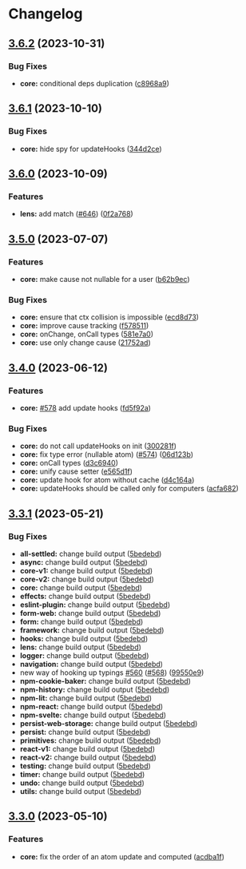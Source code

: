 # Changelog

## [3.6.2](https://github.com/artalar/reatom/compare/core-v3.6.1...core-v3.6.2) (2023-10-31)


### Bug Fixes

* **core:** conditional deps duplication ([c8968a9](https://github.com/artalar/reatom/commit/c8968a9a98f0554f1164b5857a78910cf61f1da4))

## [3.6.1](https://github.com/artalar/reatom/compare/core-v3.6.0...core-v3.6.1) (2023-10-10)


### Bug Fixes

* **core:** hide spy for updateHooks ([344d2ce](https://github.com/artalar/reatom/commit/344d2ce10676f49999c8c3fb973109e1ac42c57c))

## [3.6.0](https://github.com/artalar/reatom/compare/core-v3.5.0...core-v3.6.0) (2023-10-09)


### Features

* **lens:** add match ([#646](https://github.com/artalar/reatom/issues/646)) ([0f2a768](https://github.com/artalar/reatom/commit/0f2a7685dd797cac4c9fc882a8e24bc31f9503a6))

## [3.5.0](https://github.com/artalar/reatom/compare/core-v3.4.0...core-v3.5.0) (2023-07-07)


### Features

* **core:** make cause not nullable for a user ([b62b9ec](https://github.com/artalar/reatom/commit/b62b9ec968327e5364a16c415ae5822a175ed6b7))


### Bug Fixes

* **core:** ensure that ctx collision is impossible ([ecd8d73](https://github.com/artalar/reatom/commit/ecd8d7353cb0c229e80dba26224d0de268bde5ff))
* **core:** improve cause tracking ([f578511](https://github.com/artalar/reatom/commit/f578511f8b2a44bc91d3b9f82a791229c095193f))
* **core:** onChange, onCall types ([581e7a0](https://github.com/artalar/reatom/commit/581e7a01f1f7ba033744f0b508af718b287f5f7f))
* **core:** use only change cause ([21752ad](https://github.com/artalar/reatom/commit/21752ad6255f6c3ba0634c50da05fae3d401b7bd))

## [3.4.0](https://github.com/artalar/reatom/compare/core-v3.3.1...core-v3.4.0) (2023-06-12)


### Features

* **core:** [#578](https://github.com/artalar/reatom/issues/578) add update hooks ([fd5f92a](https://github.com/artalar/reatom/commit/fd5f92abe270f59531ad3af41e8073509eedec4a))


### Bug Fixes

* **core:** do not call updateHooks on init ([300281f](https://github.com/artalar/reatom/commit/300281f1f7610cbe37201be914292d5c811d6cdd))
* **core:** fix type error  (nullable atom) ([#574](https://github.com/artalar/reatom/issues/574)) ([06d123b](https://github.com/artalar/reatom/commit/06d123ba118ac98996d6653ab2377e56516ad84b))
* **core:** onCall types ([d3c6940](https://github.com/artalar/reatom/commit/d3c6940ca1f6001a4136e558cf00965de304a6ab))
* **core:** unify cause setter ([e565d1f](https://github.com/artalar/reatom/commit/e565d1fd647583bbb6098b3b41024c9b7d458439))
* **core:** update hook for atom without cache ([d4c164a](https://github.com/artalar/reatom/commit/d4c164ad9b17406adaae7baa7e3e337df0e43a3d))
* **core:** updateHooks should be called only for computers ([acfa682](https://github.com/artalar/reatom/commit/acfa68243e6d48323a90dceb81755e5826cd9215))

## [3.3.1](https://github.com/artalar/reatom/compare/core-v3.3.0...core-v3.3.1) (2023-05-21)


### Bug Fixes

* **all-settled:** change build output ([5bedebd](https://github.com/artalar/reatom/commit/5bedebda3a1ee92850d10f767686303b8ec2ba0e))
* **async:** change build output ([5bedebd](https://github.com/artalar/reatom/commit/5bedebda3a1ee92850d10f767686303b8ec2ba0e))
* **core-v1:** change build output ([5bedebd](https://github.com/artalar/reatom/commit/5bedebda3a1ee92850d10f767686303b8ec2ba0e))
* **core-v2:** change build output ([5bedebd](https://github.com/artalar/reatom/commit/5bedebda3a1ee92850d10f767686303b8ec2ba0e))
* **core:** change build output ([5bedebd](https://github.com/artalar/reatom/commit/5bedebda3a1ee92850d10f767686303b8ec2ba0e))
* **effects:** change build output ([5bedebd](https://github.com/artalar/reatom/commit/5bedebda3a1ee92850d10f767686303b8ec2ba0e))
* **eslint-plugin:** change build output ([5bedebd](https://github.com/artalar/reatom/commit/5bedebda3a1ee92850d10f767686303b8ec2ba0e))
* **form-web:** change build output ([5bedebd](https://github.com/artalar/reatom/commit/5bedebda3a1ee92850d10f767686303b8ec2ba0e))
* **form:** change build output ([5bedebd](https://github.com/artalar/reatom/commit/5bedebda3a1ee92850d10f767686303b8ec2ba0e))
* **framework:** change build output ([5bedebd](https://github.com/artalar/reatom/commit/5bedebda3a1ee92850d10f767686303b8ec2ba0e))
* **hooks:** change build output ([5bedebd](https://github.com/artalar/reatom/commit/5bedebda3a1ee92850d10f767686303b8ec2ba0e))
* **lens:** change build output ([5bedebd](https://github.com/artalar/reatom/commit/5bedebda3a1ee92850d10f767686303b8ec2ba0e))
* **logger:** change build output ([5bedebd](https://github.com/artalar/reatom/commit/5bedebda3a1ee92850d10f767686303b8ec2ba0e))
* **navigation:** change build output ([5bedebd](https://github.com/artalar/reatom/commit/5bedebda3a1ee92850d10f767686303b8ec2ba0e))
* new way of hooking up typings [#560](https://github.com/artalar/reatom/issues/560) ([#568](https://github.com/artalar/reatom/issues/568)) ([99550e9](https://github.com/artalar/reatom/commit/99550e98c34df7efd8431282a868a0483bed5dc8))
* **npm-cookie-baker:** change build output ([5bedebd](https://github.com/artalar/reatom/commit/5bedebda3a1ee92850d10f767686303b8ec2ba0e))
* **npm-history:** change build output ([5bedebd](https://github.com/artalar/reatom/commit/5bedebda3a1ee92850d10f767686303b8ec2ba0e))
* **npm-lit:** change build output ([5bedebd](https://github.com/artalar/reatom/commit/5bedebda3a1ee92850d10f767686303b8ec2ba0e))
* **npm-react:** change build output ([5bedebd](https://github.com/artalar/reatom/commit/5bedebda3a1ee92850d10f767686303b8ec2ba0e))
* **npm-svelte:** change build output ([5bedebd](https://github.com/artalar/reatom/commit/5bedebda3a1ee92850d10f767686303b8ec2ba0e))
* **persist-web-storage:** change build output ([5bedebd](https://github.com/artalar/reatom/commit/5bedebda3a1ee92850d10f767686303b8ec2ba0e))
* **persist:** change build output ([5bedebd](https://github.com/artalar/reatom/commit/5bedebda3a1ee92850d10f767686303b8ec2ba0e))
* **primitives:** change build output ([5bedebd](https://github.com/artalar/reatom/commit/5bedebda3a1ee92850d10f767686303b8ec2ba0e))
* **react-v1:** change build output ([5bedebd](https://github.com/artalar/reatom/commit/5bedebda3a1ee92850d10f767686303b8ec2ba0e))
* **react-v2:** change build output ([5bedebd](https://github.com/artalar/reatom/commit/5bedebda3a1ee92850d10f767686303b8ec2ba0e))
* **testing:** change build output ([5bedebd](https://github.com/artalar/reatom/commit/5bedebda3a1ee92850d10f767686303b8ec2ba0e))
* **timer:** change build output ([5bedebd](https://github.com/artalar/reatom/commit/5bedebda3a1ee92850d10f767686303b8ec2ba0e))
* **undo:** change build output ([5bedebd](https://github.com/artalar/reatom/commit/5bedebda3a1ee92850d10f767686303b8ec2ba0e))
* **utils:** change build output ([5bedebd](https://github.com/artalar/reatom/commit/5bedebda3a1ee92850d10f767686303b8ec2ba0e))

## [3.3.0](https://github.com/artalar/reatom/compare/core-v3.2.0...core-v3.3.0) (2023-05-10)


### Features

* **core:** fix the order of an atom update and computed ([acdba1f](https://github.com/artalar/reatom/commit/acdba1f241c1bd5dcf52c8bfa49c38da3a8510d9))
